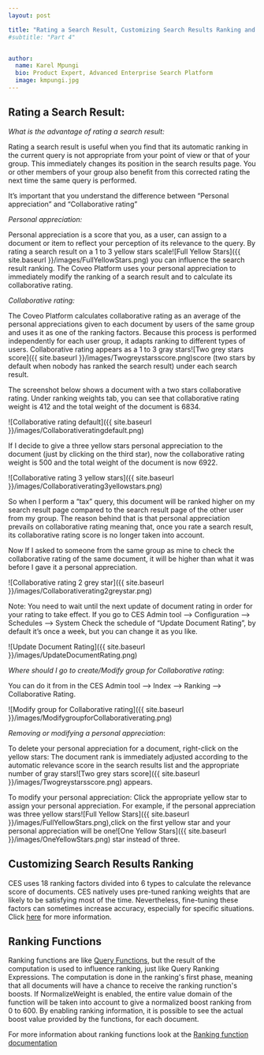 ```yaml
---
layout: post

title: "Rating a Search Result, Customizing Search Results Ranking and Ranking Functions"
#subtitle: "Part 4"


author:
  name: Karel Mpungi
  bio: Product Expert, Advanced Enterprise Search Platform
  image: kmpungi.jpg
---
```



## Rating a Search Result:

_What is the advantage of rating a search result:_

Rating a search result is useful when you find that its automatic ranking in the current query is not appropriate from your point of view or that of your group. 
This immediately changes its position in the search results page. You or other members of your group also benefit from this corrected rating the next time the same query is performed.

It’s important that you understand the difference between “Personal appreciation” and “Collaborative rating”

_Personal appreciation:_

Personal appreciation is a score that you, as a user, can assign to a document or item to reflect your perception of its relevance to the query. By rating a search result on a 1 to 3 yellow stars scale![Full Yellow Stars]({{ site.baseurl }}/images/FullYellowStars.png)
you can influence the search result ranking. The Coveo Platform uses your personal appreciation to immediately modify the ranking of a search result and to calculate its collaborative rating.


_Collaborative rating:_

The Coveo Platform calculates collaborative rating as an average of the personal appreciations given to each document by users of the same group and uses it as one of the ranking factors. 
Because this process is performed independently for each user group, it adapts ranking to different types of users.
Collaborative rating appears as a 1 to 3 gray stars![Two grey stars score]({{ site.baseurl }}/images/Twogreystarsscore.png)score (two stars by default when nobody has ranked the search result) under each search result.

The screenshot below shows a document with a two stars collaborative rating. Under ranking weights tab, you can see that collaborative rating weight is 412 and the total weight of the document is 6834. 

![Collaborative rating default]({{ site.baseurl }}/images/Collaborativeratingdefault.png)

If I decide to give a three yellow stars personal appreciation to the document (just by clicking on the third star), now the collaborative rating weight is 500 and the total weight of the document is now 6922.

![Collaborative rating 3 yellow stars]({{ site.baseurl }}/images/Collaborativerating3yellowstars.png)

So when I perform a “tax” query, this document will be ranked higher on my search result page compared to the search result page of the other user from my group. 
The reason behind that is that personal appreciation prevails on collaborative rating meaning that, once you rate a search result, its collaborative rating score is no longer taken into account. 

Now If I asked to someone from the same group as mine to check the collaborative rating of the same document, it will be higher than what it was before I gave it a personal appreciation.

![Collaborative rating 2 grey star]({{ site.baseurl }}/images/Collaborativerating2greystar.png)

Note: You need to wait until the next update of document rating in order for your rating to take effect.
If you go to CES Admin tool –> Configuration –> Schedules –> System
Check the schedule of “Update Document Rating”, by default it’s once a week, but you can change it as you like.

![Update Document Rating]({{ site.baseurl }}/images/UpdateDocumentRating.png)

_Where should I go to create/Modify group for Collaborative rating_:

You can do it from in the CES Admin tool –> Index –> Ranking –> Collaborative Rating.

![Modify group for Collaborative rating]({{ site.baseurl }}/images/ModifygroupforCollaborativerating.png)

_Removing or modifying a personal appreciation_:

To delete your personal appreciation for a document, right-click on the yellow stars:
The document rank is immediately adjusted according to the automatic relevance score in the search results list and the appropriate number of gray stars![Two grey stars score]({{ site.baseurl }}/images/Twogreystarsscore.png) appears.

To modify your personal appreciation:
Click the appropriate yellow star to assign your personal appreciation. 
For example, if the personal appreciation was three yellow stars![Full Yellow Stars]({{ site.baseurl }}/images/FullYellowStars.png),click on the first yellow star and your personal appreciation will be one![One Yellow Stars]({{ site.baseurl }}/images/OneYellowStars.png)  star instead of three.

## Customizing Search Results Ranking

CES uses 18 ranking factors divided into 6 types to calculate the relevance score of documents. CES natively uses pre-tuned ranking weights that are likely to be satisfying most of the time. 
Nevertheless, fine-tuning these factors can sometimes increase accuracy, especially for specific situations. 
Click [here](http://onlinehelp.coveo.com/en/CES/7.0/Administrator/Customizing_Search_Results_Ranking.htm) for more information.

## Ranking Functions

Ranking functions are like [Query Functions](https://developers.coveo.com/display/SearchREST/Query+Function), but the result of the computation is used to influence ranking, just like Query Ranking Expressions. 
The computation is done in the ranking's first phase, meaning that all documents will have a chance to receive the ranking runction's boosts.
If NormalizeWeight is enabled, the entire value domain of the function will be taken into account to give a normalized boost ranking from 0 to 600. 
By enabling ranking information, it is possible to see the actual boost value provided by the functions, for each document.

For more information about ranking functions look at the [Ranking function documentation](https://developers.coveo.com/display/SearchREST/Ranking+Function)

